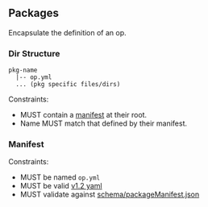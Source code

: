 ## Packages

Encapsulate the definition of an op.

### Dir Structure

```
pkg-name
  |-- op.yml
  ... (pkg specific files/dirs)
```

Constraints:

- MUST contain a [manifest](#manifest) at their root.
- Name MUST match that defined by their manifest.

### Manifest

Constraints:

- MUST be named `op.yml`
- MUST be valid [v1.2 yaml](http://www.yaml.org/spec/1.2/spec.html)
- MUST validate against [schema/packageManifest.json](schema/packageManifest.json)
